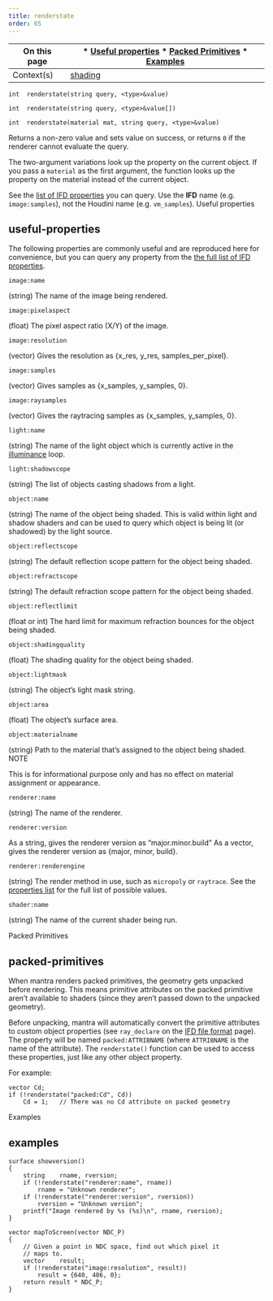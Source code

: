 ```yaml
---
title: renderstate
order: 65
---
```

| On this page | * [Useful properties](#useful-properties) * [Packed Primitives](#packed-primitives) * [Examples](#examples) |
| --- | --- |
| Context(s) | [shading](../contexts/shading.html) |

`int  renderstate(string query, <type>&value)`

`int  renderstate(string query, <type>&value[])`

`int  renderstate(material mat, string query, <type>&value)`

Returns a non-zero value and sets value on success, or returns `0`
if the renderer cannot evaluate the query.

The two-argument variations look up the property on the current object.
If you pass a `material` as the first argument,
the function looks up the property on the material instead of the current object.

See the [list of IFD properties](../../props/mantra.html) you can query. Use
the **IFD** name (e.g. `image:samples`),
not the Houdini name (e.g. `vm_samples`).
Useful properties

## useful-properties

The following properties are commonly useful and are reproduced here
for convenience, but you can query any property from the
[the full list of IFD properties](../../props/mantra.html).

`image:name`

(string) The name of the image being rendered.

`image:pixelaspect`

(float) The pixel aspect ratio (X/Y) of the image.

`image:resolution`

(vector) Gives the resolution as {x_res, y_res, samples_per_pixel}.

`image:samples`

(vector) Gives samples as {x_samples, y_samples, 0}.

`image:raysamples`

(vector) Gives the raytracing samples as {x_samples, y_samples, 0}.

`light:name`

(string) The name of the light object which is currently active in the [illuminance](illuminance.html "Loops through all light sources in the scene, calling the light shader for each light source to set the Cl and L global variables.") loop.

`light:shadowscope`

(string) The list of objects casting shadows from a light.

`object:name`

(string) The name of the object being shaded. This is valid within light and shadow shaders and can be used to query which object is being lit (or shadowed) by the light source.

`object:reflectscope`

(string) The default reflection scope pattern for the object being shaded.

`object:refractscope`

(string) The default refraction scope pattern for the object being shaded.

`object:reflectlimit`

(float or int) The hard limit for maximum refraction bounces for the object being shaded.

`object:shadingquality`

(float) The shading quality for the object being shaded.

`object:lightmask`

(string) The object’s light mask string.

`object:area`

(float) The object’s surface area.

`object:materialname`

(string) Path to the material that’s assigned to the object being shaded.
NOTE

This is for informational purpose only and has no effect on material assignment or appearance.

`renderer:name`

(string) The name of the renderer.

`renderer:version`

As a string, gives the renderer version as “major.minor.build”
As a vector, gives the renderer version as {major, minor, build}.

`renderer:renderengine`

(string) The render method in use, such as `micropoly` or `raytrace`.
See the [properties list](../../props/mantra.html) for the full list of possible values.

`shader:name`

(string) The name of the current shader being run.

Packed Primitives

## packed-primitives

When mantra renders packed primitives, the geometry gets unpacked before rendering. This means primitive attributes on the packed primitive aren’t available to shaders (since they aren’t passed down to the unpacked geometry).

Before unpacking, mantra will automatically convert the primitive attributes to custom object properties (see `ray_declare` on the [IFD file format](../../render/ifd.html) page). The property will be named `packed:ATTRIBNAME` (where `ATTRIBNAME` is the name of the attribute). The `renderstate()` function can be used to access these properties, just like any other object property.

For example:

```vex
vector Cd;
if (!renderstate("packed:Cd", Cd))
    Cd = 1;   // There was no Cd attribute on packed geometry

```

Examples

## examples

```vex
surface showversion() 
{
    string    rname, rversion;
    if (!renderstate("renderer:name", rname))
        rname = "Unknown renderer";
    if (!renderstate("renderer:version", rversion))
        rversion = "Unknown version";
    printf("Image rendered by %s (%s)\n", rname, rversion);
}

vector mapToScreen(vector NDC_P)
{
    // Given a point in NDC space, find out which pixel it
    // maps to.
    vector    result;
    if (!renderstate("image:resolution", result))
        result = {640, 486, 0};
    return result * NDC_P;
}

```
